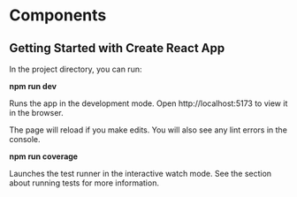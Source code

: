 # Components
## Getting Started with Create React App

In the project directory, you can run:

**npm run dev**

Runs the app in the development mode.
Open http://localhost:5173 to view it in the browser.

The page will reload if you make edits.
You will also see any lint errors in the console.

**npm run coverage**

Launches the test runner in the interactive watch mode.
See the section about running tests for more information.